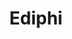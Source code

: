 ---
layout: startup_page
title: "Ediphi"
id: "ediphi.com"
permalink: "/ediphiediphi.com04272025/"
website: "https://www.ediphi.com/"
funding_round: "Series A"
funding_amount: "$12M"
investors: "Norwest Venture Partners"
about: "Ediphi provides a cloud-based estimating solution for contractors, streamlining preconstruction processes and improving accuracy. Its platform accelerates the estimating process, saving time and money, and allows for better collaboration. Ediphi's unique value proposition lies in its cloud-native design and rich database of cost data, enabling efficient and accurate estimates."
markets: "Construction Technology, SaaS, FinTech"
hq: "Boston, Massachusetts, United States"
founded_year: "2023"
linkedin: "https://www.linkedin.com/company/ediphi-com"
twitter: ""
instagram: ""
facebook: ""
crunchbase: "https://www.crunchbase.com/organization/ediphi"
pitchbook: "https://pitchbook.com/profiles/company/539879-77"

# SEO Optimization
meta_title: "Ediphi - Series A Funding ($12M)"
meta_description: "Ediphi, Ediphi provides a cloud-based estimating solution for contractors, streamlining preconstruction processes and improving accuracy. Its platform acceler..."
meta_keywords: "Ediphi, Construction Technology, SaaS, FinTech, Series A funding"
canonical_url: "https://pkprojectstartups.github.io/projectstartups.com/ediphiediphi.com04272025/"
---